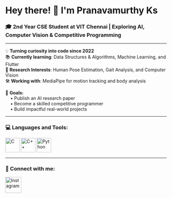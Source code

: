 # Hey there! 👋 I'm Pranavamurthy Ks

### 🎓 2nd Year CSE Student at VIT Chennai | Exploring AI, Computer Vision & Competitive Programming

---

💡 **Turning curiosity into code since 2022**  
📚 **Currently learning**: Data Structures & Algorithms, Machine Learning, and Flutter  
🔬 **Research Interests**: Human Pose Estimation, Gait Analysis, and Computer Vision  
🛠️ **Working with**: MediaPipe for motion tracking and body analysis 

🎯 **Goals:**  
&nbsp;&nbsp;&nbsp;&nbsp;• Publish an AI research paper  
&nbsp;&nbsp;&nbsp;&nbsp;• Become a skilled competitive programmer  
&nbsp;&nbsp;&nbsp;&nbsp;• Build impactful real-world projects   

---

### 💻 Languages and Tools:
<p>
  <img src="https://cdn.jsdelivr.net/gh/devicons/devicon/icons/c/c-original.svg" alt="C" width="45" height="45"/>
  <img src="https://cdn.jsdelivr.net/gh/devicons/devicon/icons/cplusplus/cplusplus-original.svg" alt="C++" width="45" height="45"/>
  <img src="https://cdn.jsdelivr.net/gh/devicons/devicon/icons/python/python-original.svg" alt="Python" width="45" height="45"/>
</p>

---

### 📲 Connect with me:
<p>
  <a href="https://instagram.com/pranav_451107" target="_blank">
    <img src="https://img.icons8.com/fluency/48/instagram-new.png" alt="Instagram" width="50" height="50"/>
  </a>
</p>
